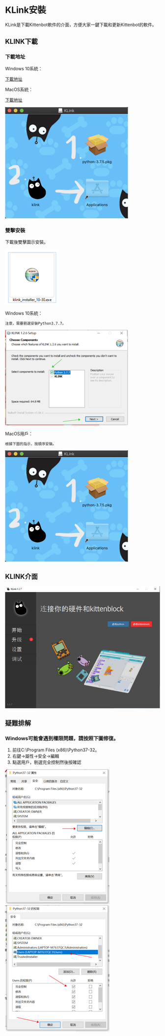 # KLink安裝

KLink是下載Kittenbot軟件的介面，方便大家一鍵下載和更新Kittenbot的軟件。

## KLINK下載

### 下載地址

Windows 10系統：

[下載地址](http://bit.ly/klinkDownload)

MacOS系統：

[下載地址](http://bit.ly/klinkDownloadforMac)

![](./images/install_mac.png)

### 雙擊安裝

下載後雙擊圖示安裝。

![](./images/icon.png)

Windows 10系統：

    注意，需要剔選安裝Python3.7.7。

![](./images/install_win.png)

MacOS用戶：

    根據下圖的指示，按順序安裝。

![](./images/install_mac.png)

## KLINK介面

![](./images/klink1.png)

## 疑難排解

### Windows可能會遇到權限問題，請按照下圖修復。

1. 前往C:\Program Files (x86)\Python37-32。
2. 右鍵->屬性->安全->編輯
3. 點選用戶，剔選完全控制然後按確認

![](./images/trouble_win.png)![](./images/trouble_win2.png)
